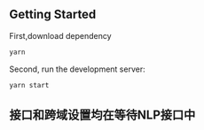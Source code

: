 
## Getting Started
First,download dependency
```bash
yarn
```

Second, run the development server:
```bash
yarn start
```

## 接口和跨域设置均在等待NLP接口中
